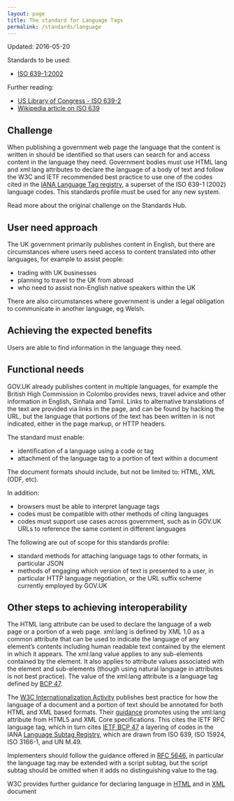 ```yaml
---
layout: page
title: The standard for Language Tags
permalink: /standards/language
---
```


Updated: 2016-05-20

Standards to be used:

* [ISO 639-1:2002](http://www.iso.org/iso/catalogue_detail?csnumber=22109)

Further reading:

* [US Library of Congress - ISO 639-2](http://www.loc.gov/standards/iso639-2/)
* [Wikipedia article on ISO 639](https://en.wikipedia.org/wiki/ISO_639-1)

## Challenge
When publishing a government web page the language that the content is written in should be identified so that users can search for and access content in the language they need. Government bodies must use HTML lang and xml:lang attributes to declare the language of a body of text and follow the W3C and IETF recommended best practice to use one of the codes cited in the [IANA Language Tag registry](http://www.iana.org/assignments/language-subtag-registry/language-subtag-registry), a superset of the ISO 639-1 (2002) language codes. This standards profile must be used for any new system.

Read more about the original challenge on the Standards Hub.

## User need approach
The UK government primarily publishes content in English, but there are circumstances where users need access to content translated into other languages, for example to assist people:

* trading with UK businesses
* planning to travel to the UK from abroad
* who need to assist non-English native speakers within the UK

There are also circumstances where government is under a legal obligation to communicate in another language, eg Welsh.

## Achieving the expected benefits
Users are able to find information in the language they need.

## Functional needs
GOV.UK already publishes content in multiple languages, for example the British High Commission in Colombo provides news, travel advice and other information in English, Sinhala and Tamil. Links to alternative translations of the text are provided via links in the page, and can be found by hacking the URL, but the language that portions of the text has been written in is not indicated, either in the page markup, or HTTP headers.

The standard must enable:

* identification of a language using a code or tag
* attachment of the language tag to a portion of text within a document

The document formats should include, but not be limited to: HTML, XML (ODF, etc).

In addition:

* browsers must be able to interpret language tags
* codes must be compatible with other methods of citing languages
* codes must support use cases across government, such as in GOV.UK URLs to reference the same content in different languages

The following are out of scope for this standards profile:

* standard methods for attaching language tags to other formats, in particular JSON
* methods of engaging which version of text is presented to a user, in particular HTTP language negotiation, or the URL suffix scheme currently employed by GOV.UK

## Other steps to achieving interoperability
The HTML lang attribute can be used to declare the language of a web page or a portion of a web page. xml:lang is defined by XML 1.0 as a common attribute that can be used to indicate the language of any element’s contents including human readable text contained by the element in which it appears. The xml:lang value applies to any sub-elements contained by the element. It also applies to attribute values associated with the element and sub-elements (though using natural language in attributes is not best practice). The value of the xml:lang attribute is a language tag defined by [BCP 47](https://tools.ietf.org/html/bcp47).

The [W3C Internationalization Activity](http://www.w3.org/International/Activity.html) publishes best practice for how the language of a document and a portion of text should be annotated for both HTML and XML based formats. Their [guidance](http://www.w3.org/International/questions/qa-html-language-declarations) promotes using the xml:lang attribute from HTML5 and XML Core specifications. This cites the IETF RFC language tag, which in turn cites [IETF BCP 47](https://en.wikipedia.org/wiki/IETF_language_tag) a layering of codes in the IANA [Language Subtag Registry](http://www.iana.org/assignments/language-subtag-registry/language-subtag-registry), which are drawn from ISO 639, ISO 15924, ISO 3166-1, and UN M.49.

Implementers should follow the guidance offered in [RFC 5646](https://tools.ietf.org/html/rfc5646), in particular the language tag may be extended with a script subtag, but the script subtag should be omitted when it adds no distinguishing value to the tag.

W3C provides further guidance for declaring language in [HTML](http://www.w3.org/International/questions/qa-html-language-declarations) and in [XML](http://www.w3.org/International/questions/qa-when-xmllang.en) document
